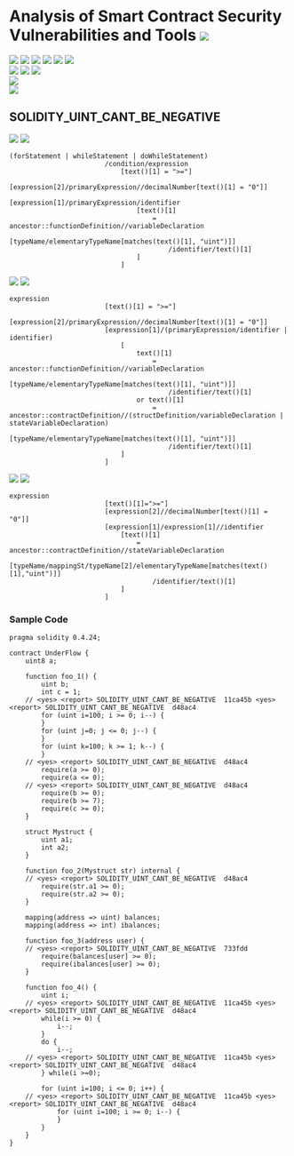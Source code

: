 # Analysis of Smart Contract Security Vulnerabilities and Tools ![](https://img.shields.io/badge/-Live-brightgreen)
![](https://img.shields.io/badge/Batch-UG21CYS-lightgreen) ![](https://img.shields.io/badge/Batch-PG21CYS-green) ![](https://img.shields.io/badge/Batch-UG22CYS-lightgreen) ![](https://img.shields.io/badge/Batch-PG21CYS-green) ![](https://img.shields.io/badge/Batch-PhD-darkgreen) ![](https://img.shields.io/badge/-B_RIG-darkgreen)<br/>   ![](https://img.shields.io/badge/BlockchainCourse-21CY712-green)  ![](https://img.shields.io/badge/-M.Tech_Dissertation-blue) ![](https://img.shields.io/badge/Focus-Smart_Contract_Security-yellow) <br/>
![](https://img.shields.io/badge/Blockchain-Ethereum-blue)   <br/> 
![](https://img.shields.io/badge/Language-Solidity-blue)

## SOLIDITY_UINT_CANT_BE_NEGATIVE

![](https://img.shields.io/badge/Pattern_ID-11ca45b-gold) ![](https://img.shields.io/badge/Severity-3-brown) 

```
(forStatement | whileStatement | doWhileStatement)
                        /condition/expression
                            [text()[1] = ">="]
                            [expression[2]/primaryExpression//decimalNumber[text()[1] = "0"]]
                            [expression[1]/primaryExpression/identifier
                                [text()[1]
                                    = ancestor::functionDefinition//variableDeclaration
                                        [typeName/elementaryTypeName[matches(text()[1], "uint")]]
                                        /identifier/text()[1]
                                ]
                            ]
```

![](https://img.shields.io/badge/Pattern_ID-d48ac4-gold) ![](https://img.shields.io/badge/Severity-2-brown) 

```
expression
                        [text()[1] = ">="]
                        [expression[2]/primaryExpression//decimalNumber[text()[1] = "0"]]
                        [expression[1]/(primaryExpression/identifier | identifier)
                            [
                                text()[1]
                                    = ancestor::functionDefinition//variableDeclaration
                                        [typeName/elementaryTypeName[matches(text()[1], "uint")]]
                                        /identifier/text()[1]
                                or text()[1]
                                    = ancestor::contractDefinition//(structDefinition/variableDeclaration | stateVariableDeclaration)
                                        [typeName/elementaryTypeName[matches(text()[1], "uint")]]
                                        /identifier/text()[1]
                            ]
                        ]
```

![](https://img.shields.io/badge/Pattern_ID-733fdd-gold) ![](https://img.shields.io/badge/Severity-2-brown) 

```
expression
                        [text()[1]=">="]
                        [expression[2]//decimalNumber[text()[1] = "0"]]
                        [expression[1]/expression[1]//identifier
                            [text()[1]
                                = ancestor::contractDefinition//stateVariableDeclaration
                                    [typeName/mappingSt/typeName[2]/elementaryTypeName[matches(text()[1],"uint")]]
                                    /identifier/text()[1]
                            ]
                        ]
```

### Sample Code

```
pragma solidity 0.4.24;

contract UnderFlow {
    uint8 a;

    function foo_1() {
        uint b;
        int c = 1;
    // <yes> <report> SOLIDITY_UINT_CANT_BE_NEGATIVE  11ca45b <yes> <report> SOLIDITY_UINT_CANT_BE_NEGATIVE  d48ac4
        for (uint i=100; i >= 0; i--) {
        }
        for (uint j=0; j <= 0; j--) {
        }
        for (uint k=100; k >= 1; k--) {
        }
    // <yes> <report> SOLIDITY_UINT_CANT_BE_NEGATIVE  d48ac4
        require(a >= 0);
        require(a <= 0);
    // <yes> <report> SOLIDITY_UINT_CANT_BE_NEGATIVE  d48ac4
        require(b >= 0);
        require(b >= 7);
        require(c >= 0);
    }

    struct Mystruct {
        uint a1;
        int a2;
    }

    function foo_2(Mystruct str) internal {
    // <yes> <report> SOLIDITY_UINT_CANT_BE_NEGATIVE  d48ac4
        require(str.a1 >= 0);
        require(str.a2 >= 0);
    }

    mapping(address => uint) balances;
    mapping(address => int) ibalances;

    function foo_3(address user) {
    // <yes> <report> SOLIDITY_UINT_CANT_BE_NEGATIVE  733fdd
        require(balances[user] >= 0);
        require(ibalances[user] >= 0);
    }

    function foo_4() {
        uint i;
    // <yes> <report> SOLIDITY_UINT_CANT_BE_NEGATIVE  11ca45b <yes> <report> SOLIDITY_UINT_CANT_BE_NEGATIVE  d48ac4
        while(i >= 0) {
            i--;
        }
        do {
            i--;
    // <yes> <report> SOLIDITY_UINT_CANT_BE_NEGATIVE  11ca45b <yes> <report> SOLIDITY_UINT_CANT_BE_NEGATIVE  d48ac4
        } while(i >=0);

        for (uint i=100; i <= 0; i++) {
    // <yes> <report> SOLIDITY_UINT_CANT_BE_NEGATIVE  11ca45b <yes> <report> SOLIDITY_UINT_CANT_BE_NEGATIVE  d48ac4
            for (uint i=100; i >= 0; i--) {
            }
        }
    }
}
```

